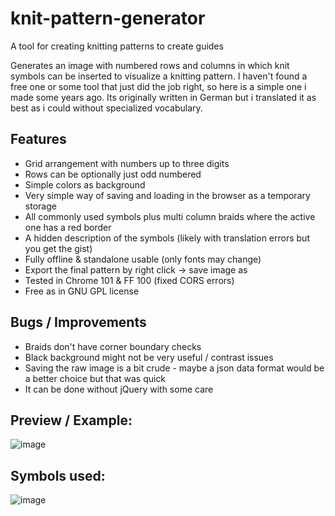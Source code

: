 # knit-pattern-generator
A tool for creating knitting patterns to create guides

Generates an image with numbered rows and columns in which knit symbols can be inserted to visualize a knitting pattern.
I haven't found a free one or some tool that just did the job right, so here is a simple one i made some years ago.
Its originally written in German but i translated it as best as i could without specialized vocabulary.

## Features
* Grid arrangement with numbers up to three digits
* Rows can be optionally just odd numbered
* Simple colors as background
* Very simple way of saving and loading in the browser as a temporary storage
* All commonly used symbols plus multi column braids where the active one has a red border
* A hidden description of the symbols (likely with translation errors but you get the gist)
* Fully offline & standalone usable (only fonts may change)
* Export the final pattern by right click -> save image as
* Tested in Chrome 101 & FF 100 (fixed CORS errors)
* Free as in GNU GPL license

## Bugs / Improvements
* Braids don't have corner boundary checks
* Black background might not be very useful / contrast issues
* Saving the raw image is a bit crude - maybe a json data format would be a better choice but that was quick
* It can be done without jQuery with some care

## Preview / Example:
![image](https://user-images.githubusercontent.com/19379091/168412772-b6d2a707-99be-4162-b364-9c9806dff1b7.png)
## Symbols used:
![image](https://user-images.githubusercontent.com/19379091/168414151-c8214ff8-5073-40d5-9c87-eb26bc9398cb.png)
